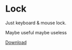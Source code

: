 # Lock
Just keyboard & mouse lock.

Maybe useful maybe useless

[Download](https://github.com/hizore/kb-mouse-lock/releases/tag/v1.0)
